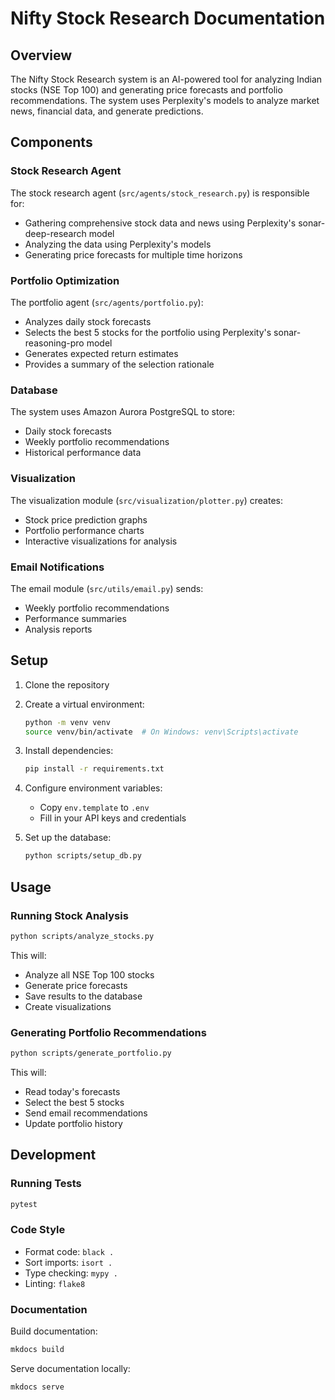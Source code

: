 # Nifty Stock Research Documentation

## Overview

The Nifty Stock Research system is an AI-powered tool for analyzing Indian stocks (NSE Top 100) and generating price forecasts and portfolio recommendations. The system uses Perplexity's models to analyze market news, financial data, and generate predictions.

## Components

### Stock Research Agent

The stock research agent (`src/agents/stock_research.py`) is responsible for:

- Gathering comprehensive stock data and news using Perplexity's sonar-deep-research model
- Analyzing the data using Perplexity's models
- Generating price forecasts for multiple time horizons

### Portfolio Optimization

The portfolio agent (`src/agents/portfolio.py`):

- Analyzes daily stock forecasts
- Selects the best 5 stocks for the portfolio using Perplexity's sonar-reasoning-pro model
- Generates expected return estimates
- Provides a summary of the selection rationale

### Database

The system uses Amazon Aurora PostgreSQL to store:

- Daily stock forecasts
- Weekly portfolio recommendations
- Historical performance data

### Visualization

The visualization module (`src/visualization/plotter.py`) creates:

- Stock price prediction graphs
- Portfolio performance charts
- Interactive visualizations for analysis

### Email Notifications

The email module (`src/utils/email.py`) sends:

- Weekly portfolio recommendations
- Performance summaries
- Analysis reports

## Setup

1. Clone the repository
2. Create a virtual environment:
   ```bash
   python -m venv venv
   source venv/bin/activate  # On Windows: venv\Scripts\activate
   ```

3. Install dependencies:
   ```bash
   pip install -r requirements.txt
   ```

4. Configure environment variables:
   - Copy `env.template` to `.env`
   - Fill in your API keys and credentials

5. Set up the database:
   ```bash
   python scripts/setup_db.py
   ```

## Usage

### Running Stock Analysis

```bash
python scripts/analyze_stocks.py
```

This will:
- Analyze all NSE Top 100 stocks
- Generate price forecasts
- Save results to the database
- Create visualizations

### Generating Portfolio Recommendations

```bash
python scripts/generate_portfolio.py
```

This will:
- Read today's forecasts
- Select the best 5 stocks
- Send email recommendations
- Update portfolio history

## Development

### Running Tests

```bash
pytest
```

### Code Style

- Format code: `black .`
- Sort imports: `isort .`
- Type checking: `mypy .`
- Linting: `flake8`

### Documentation

Build documentation:
```bash
mkdocs build
```

Serve documentation locally:
```bash
mkdocs serve
``` 